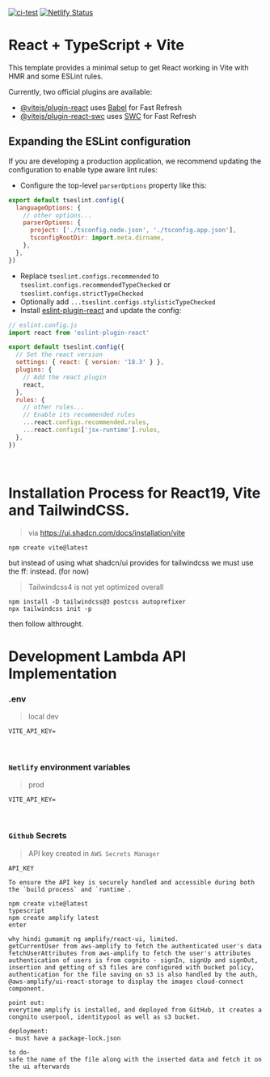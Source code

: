 [![ci-test](https://github.com/shuashuaa/my-first-react-app/actions/workflows/test.yml/badge.svg)](https://github.com/shuashuaa/my-first-react-app/actions/workflows/test.yml.yml)
[![Netlify Status](https://api.netlify.com/api/v1/badges/8cf7b954-67c1-4533-b3b5-fa74f47286a4/deploy-status)](https://app.netlify.com/sites/my-first-react-app/deploys)

# React + TypeScript + Vite

This template provides a minimal setup to get React working in Vite with HMR and some ESLint rules.

Currently, two official plugins are available:

- [@vitejs/plugin-react](https://github.com/vitejs/vite-plugin-react/blob/main/packages/plugin-react/README.md) uses [Babel](https://babeljs.io/) for Fast Refresh
- [@vitejs/plugin-react-swc](https://github.com/vitejs/vite-plugin-react-swc) uses [SWC](https://swc.rs/) for Fast Refresh

## Expanding the ESLint configuration

If you are developing a production application, we recommend updating the configuration to enable type aware lint rules:

- Configure the top-level `parserOptions` property like this:

```js
export default tseslint.config({
  languageOptions: {
    // other options...
    parserOptions: {
      project: ['./tsconfig.node.json', './tsconfig.app.json'],
      tsconfigRootDir: import.meta.dirname,
    },
  },
})
```

- Replace `tseslint.configs.recommended` to `tseslint.configs.recommendedTypeChecked` or `tseslint.configs.strictTypeChecked`
- Optionally add `...tseslint.configs.stylisticTypeChecked`
- Install [eslint-plugin-react](https://github.com/jsx-eslint/eslint-plugin-react) and update the config:

```js
// eslint.config.js
import react from 'eslint-plugin-react'

export default tseslint.config({
  // Set the react version
  settings: { react: { version: '18.3' } },
  plugins: {
    // Add the react plugin
    react,
  },
  rules: {
    // other rules...
    // Enable its recommended rules
    ...react.configs.recommended.rules,
    ...react.configs['jsx-runtime'].rules,
  },
})
```

<br>

# Installation Process for React19, Vite and TailwindCSS.
> via https://ui.shadcn.com/docs/installation/vite
```
npm create vite@latest
```
but instead of using what shadcn/ui provides for tailwindcss we must use the ff: instead. (for now)
> Tailwindcss4 is not yet optimized overall
```
npm install -D tailwindcss@3 postcss autoprefixer
npx tailwindcss init -p
```
then follow althrought.

# Development Lambda API Implementation

### .env
> local dev
```
VITE_API_KEY=
```
<br>

### `Netlify` environment variables 
> prod
```
VITE_API_KEY=
```
<br>

### `Github` Secrets
> API key created in `AWS Secrets Manager`
```
API_KEY
```

```
To ensure the API key is securely handled and accessible during both the `build process` and `runtime`.

npm create vite@latest
typescript
npm create amplify latest
enter

why hindi gumamit ng amplify/react-ui, limited.
getCurrentUser from aws-amplify to fetch the authenticated user's data
fetchUserAttributes from aws-amplify to fetch the user's attributes
authentication of users is from cognito - signIn, signUp and signOut,
insertion and getting of s3 files are configured with bucket policy,
authentication for the file saving on s3 is also handled by the auth,
@aws-amplify/ui-react-storage to display the images cloud-connect component.

point out:
everytime amplify is installed, and deployed from GitHub, it creates a congnito userpool, identitypool as well as s3 bucket.

deployment:
- must have a package-lock.json

to do-
safe the name of the file along with the inserted data and fetch it on the ui afterwards
```
